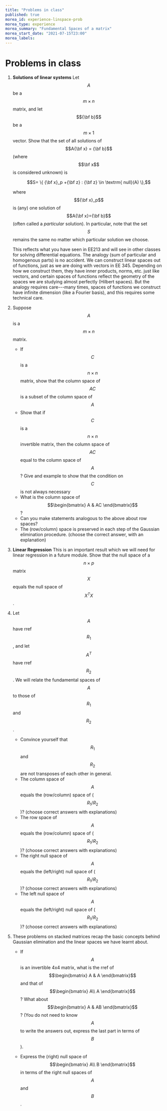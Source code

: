 ```yaml
---
title: "Problems in class"
published: true
morea_id: experience-linspace-prob
morea_type: experience
morea_summary: "Fundamental Spaces of a matrix"
morea_start_date: "2021-07-15T23:00"
morea_labels:
---
```


# Problems in class

1. **Solutions of linear systems** Let $$A$$ be a $$m\times n$$
   matrix, and let $${\bf b}$$ be a $$m\times 1$$ vector. Show that
   the set of all solutions of $$A{\bf x} = {\bf b}$$ (where $$\bf x$$
   is considered unknown) is
   
   $$S= \{ {\bf x}_p +{\bf z} : {\bf z} \in \textrm{ null}(A) \},$$
   
   where $${\bf x}_p$$ is (any) one solution of $$A{\bf x}={\bf b}$$
   (often called a _particular_ solution). In particular, note that
   the set $$S$$ remains the same no matter which particular solution
   we choose. 
   
   This reflects what you have seen in EE213 and will see in other
   classes for solving differential equations. The analogy (sum of
   particular and homogenous parts) is no accident. We can construct
   linear spaces out of functions, just as we are doing with vectors
   in EE 345. Depending on how we construct them, they have inner
   products, norms, etc. just like vectors, and certain spaces of
   functions reflect the geometry of the spaces we are studying almost
   perfectly (Hilbert spaces). But the analogy requires care---many
   times, spaces of functions we construct have infinite dimension
   (like a Fourier basis), and this requires some technical care. 
   


2. Suppose $$A$$ is a $$m\times n$$ matrix. 

	* If $$C$$ is a $$n\times n$$ matrix, show that the column space
      of $$AC$$ is a subset of the column space of $$A$$
	* Show that if $$C$$ is a $$n\times n$$ invertible matrix, then
      the column space of $$AC$$ equal to the column space of $$A$$?
      Give and example to show that the condition on $$C$$ is not
      always necessary
    * What is the column space of $$\begin{bmatrix} A & AC \end{bmatrix}$$?
	* Can you make statements analogous to the above about row spaces? 
    * The (row/column) space is preserved in each step of the Gaussian
      elimination procedure. (choose the correct answer, with an explanation)
	
3. **Linear Regression** This is an important result which we will
   need for linear regression in a future module. Show that the null
   space of a $$n\times p$$ matrix $$X$$ equals the null space of
   $$X^TX$$. 

4. Let $$A$$ have rref $$R_1$$, and let $$A^T$$ have rref $$R_2$$. We will
   relate the fundamental spaces of $$A$$ to those of $$R_1$$ and $$R_2$$.

    * Convince yourself that $$R_1$$ and $$R_2$$ are not transposes of
      each other in general.
	* The column space of $$A$$ equals the (row/column) space of
      ($$R_1/R_2$$)?  (choose correct answers with explanations)
    * The row space of $$A$$ equals the (row/column) space of
      ($$R_1/R_2$$)?  (choose correct answers with explanations)
	* The right null space of $$A$$ equals the (left/right) null space
      of ($$R_1/R_2$$)?  (choose correct answers with explanations)
    * The left null space of $$A$$ equals the (left/right) null space
      of ($$R_1/R_2$$)?  (choose correct answers with explanations)
	
5. These problems on stacked matrices recap the basic concepts behind
   Gaussian elimination and the linear spaces we have learnt about.
   
     * If $$A$$ is an invertible 4x4 matrix, what is the rref of
       $$\begin{bmatrix} A & A \end{bmatrix}$$ and that of
       $$\begin{bmatrix} A\\ A \end{bmatrix}$$? What about
       $$\begin{bmatrix} A & AB \end{bmatrix}$$? (You do not need to
       know $$A$$ to write the answers out, express the last part in
       terms of $$B$$).
	   
	 * Express the (right) null space of $$\begin{bmatrix} A\\ B
       \end{bmatrix}$$ in terms of the right null spaces of $$A$$ and
       $$B$$.
	 
   
	



